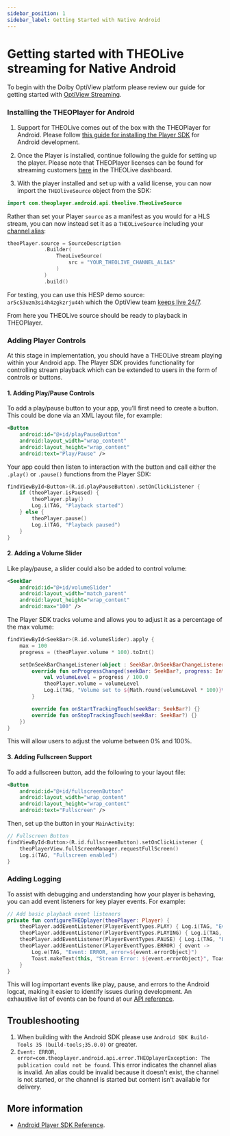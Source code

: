 ```yaml
---
sidebar_position: 1
sidebar_label: Getting Started with Native Android
---
```


# Getting started with THEOLive streaming for Native Android

To begin with the Dolby OptiView platform please review our guide for getting started with [OptiView Streaming](../../getting-started.mdx).

### Installing the THEOPlayer for Android

1. Support for THEOLive comes out of the box with the THEOPlayer for Android. Please follow [this guide for installing the Player SDK](/theoplayer/getting-started/sdks/android/getting-started/) for Android development.

2. Once the Player is installed, continue following the guide for setting up the player. Please note that THEOPlayer licenses can be found for streaming customers [here](theolive/getting-started.mdx#obtaining-a-player-license-for-theolive) in the THEOLive dashboard.

3. With the player installed and set up with a valid license, you can now import the `THEOliveSource` object from the SDK:

```Kotlin
import com.theoplayer.android.api.theolive.TheoLiveSource
```

Rather than set your Player `source` as a manifest as you would for a HLS stream, you can now instead set it as a `THEOLiveSource` including your [channel alias](../../platform/multi-channel.md):

```Kotlin
theoPlayer.source = SourceDescription
            .Builder(
                TheoLiveSource(
                    src = "YOUR_THEOLIVE_CHANNEL_ALIAS"
                )
            )
            .build()
```

For testing, you can use this HESP demo source: `ar5c53uzm3si4h4zgkzrju44h` which the OptiView team [keeps live 24/7](https://demo.theo.live/?channel=ar5c53uzm3si4h4zgkzrju44h).

From here you THEOLive source should be ready to playback in THEOPlayer.

### Adding Player Controls

At this stage in implementation, you should have a THEOLive stream playing within your Android app. The Player SDK provides functionality for controlling stream playback which can be extended to users in the form of controls or buttons.

#### 1. Adding Play/Pause Controls

To add a play/pause button to your app, you’ll first need to create a button. This could be done via an XML layout file, for example:

```xml
<Button
    android:id="@+id/playPauseButton"
    android:layout_width="wrap_content"
    android:layout_height="wrap_content"
    android:text="Play/Pause" />
```

Your app could then listen to interaction with the button and call either the `.play()` or `.pause()` functions from the Player SDK:

```kotlin
findViewById<Button>(R.id.playPauseButton).setOnClickListener {
    if (theoPlayer.isPaused) {
        theoPlayer.play()
        Log.i(TAG, "Playback started")
    } else {
        theoPlayer.pause()
        Log.i(TAG, "Playback paused")
    }
}
```

#### 2. Adding a Volume Slider

Like play/pause, a slider could also be added to control volume:

```xml
<SeekBar
    android:id="@+id/volumeSlider"
    android:layout_width="match_parent"
    android:layout_height="wrap_content"
    android:max="100" />
```

The Player SDK tracks volume and allows you to adjust it as a percentage of the max volume:

```kotlin
findViewById<SeekBar>(R.id.volumeSlider).apply {
    max = 100
    progress = (theoPlayer.volume * 100).toInt()

    setOnSeekBarChangeListener(object : SeekBar.OnSeekBarChangeListener {
        override fun onProgressChanged(seekBar: SeekBar?, progress: Int, fromUser: Boolean) {
            val volumeLevel = progress / 100.0
            theoPlayer.volume = volumeLevel
            Log.i(TAG, "Volume set to ${Math.round(volumeLevel * 100)}%")
        }

        override fun onStartTrackingTouch(seekBar: SeekBar?) {}
        override fun onStopTrackingTouch(seekBar: SeekBar?) {}
    })
}
```

This will allow users to adjust the volume between 0% and 100%.

#### 3. Adding Fullscreen Support

To add a fullscreen button, add the following to your layout file:

```xml
<Button
    android:id="@+id/fullscreenButton"
    android:layout_width="wrap_content"
    android:layout_height="wrap_content"
    android:text="Fullscreen" />
```

Then, set up the button in your `MainActivity`:

```kotlin
// Fullscreen Button
findViewById<Button>(R.id.fullscreenButton).setOnClickListener {
    theoPlayerView.fullScreenManager.requestFullScreen()
    Log.i(TAG, "Fullscreen enabled")
}
```

### Adding Logging

To assist with debugging and understanding how your player is behaving, you can add event listeners for key player events. For example:

```kotlin
// Add basic playback event listeners
private fun configureTHEOplayer(theoPlayer: Player) {
    theoPlayer.addEventListener(PlayerEventTypes.PLAY) { Log.i(TAG, "Event: PLAY") }
    theoPlayer.addEventListener(PlayerEventTypes.PLAYING) { Log.i(TAG, "Event: PLAYING") }
    theoPlayer.addEventListener(PlayerEventTypes.PAUSE) { Log.i(TAG, "Event: PAUSE") }
    theoPlayer.addEventListener(PlayerEventTypes.ERROR) { event ->
        Log.e(TAG, "Event: ERROR, error=${event.errorObject}")
        Toast.makeText(this, "Stream Error: ${event.errorObject}", Toast.LENGTH_LONG).show()
    }
}
```

This will log important events like play, pause, and errors to the Android logcat, making it easier to identify issues during development. An exhaustive list of events can be found at our [API reference](https://docs.optiview.dolby.com/theoplayer/v9/api-reference/android/com/theoplayer/android/api/event/player/PlayerEventTypes.html).

## Troubleshooting

1. When building with the Android SDK please use `Android SDK Build-Tools 35 (build-tools;35.0.0)` or greater.
2. `Event: ERROR, error=com.theoplayer.android.api.error.THEOplayerException: The publication could not be found`. This error indicates the channel alias is invalid. An alias could be invalid because it doesn't exist, the channel is not started, or the channel is started but content isn't available for delivery.

## More information

- [Android Player SDK Reference](pathname:///theoplayer/v9/api-reference/android/).
